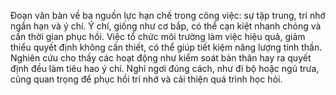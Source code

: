 
Đoạn văn bàn về ba nguồn lực hạn chế trong công việc: sự tập trung, trí nhớ ngắn hạn và ý chí. Ý chí, giống như cơ bắp, có thể cạn kiệt nhanh chóng và cần thời gian phục hồi. Việc tổ chức môi trường làm việc hiệu quả, giảm thiểu quyết định không cần thiết, có thể giúp tiết kiệm năng lượng tinh thần. Nghiên cứu cho thấy các hoạt động như kiểm soát bản thân hay ra quyết định đều làm tiêu hao ý chí. Nghỉ ngơi đúng cách, như đi bộ hoặc ngủ trưa, cũng quan trọng để phục hồi trí nhớ và cải thiện quá trình học hỏi.
